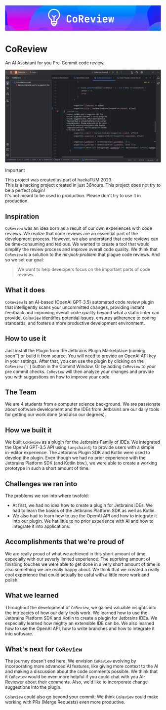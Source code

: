 ![banner](screenshots/banner.jpeg)

# CoReview

An AI Assistant for you Pre-Commit code review.

<img src="screenshots/replaceLineNumber_suggestion.png" alt="Screenshot of the Plugin at work" height="300px">

> [!IMPORTANT]
> This project was created as part of hackaTUM 2023. \
> This is a hacking project created in just 36hours. This project does not try to be a perfect plugin! \
> It's not meant to be used in production. Please don't try to use it in production.

## Inspiration

`CoReview` was an idea born as a result of our own experiences with code reviews.
We realize that code reviews are an essential part of the development process.
However, we also understand that code reviews can be time-consuming and tedious.
We wanted to create a tool that would simplify the review process and improve overall code quality.
We think that `CoReview` is a solution to the _nit-pick-problem_ that plague code reviews.
And so we set our goal:

> We want to help developers focus on the important parts of code reviews.

## What it does

<!-- Plugin description -->
`CoReview` is an AI-based (OpenAI GPT-3.5) automated code review plugin that intelligently scans your uncommitted
changes, providing instant feedback and improving overall code quality beyond what a static linter can
provide. `CoReview` identifies potential issues, ensures adherence to coding standards, and fosters a more productive
development environment.
<!-- Plugin description end -->

## How to use it

Just install the Plugin from the Jetbrains Plugin Marketplace (coming soon™) or build it from source. You
will need to provide an OpenAI API key in your settings. After that, you can use the plugin by clicking on
the `CoReview` (<img src="src/main/resources/icon/icon.svg" alt="logo of the button" height="13px"/>) button in the
Commit Window. Or by adding `CoReview` to your pre commit checks. `CoReview` will then analyze your changes and provide
you with suggestions on how to improve your code.

## The Team

We are 4 students from a computer science background. We are passionate about software development and
the IDEs from Jetbrains are our daily tools for getting our work done (and also our degrees).

## How we built it

We built `CoReview` as a plugin for the Jetbrains Family of IDEs.
We integrated the OpenAI GPT-3.5 API using `langchain4j` to provide users with a simple in-editor experience.
The Jetbrains Plugin SDK and Kotlin were used to develop the plugin.
Even though we had no prior experience with the Jetbrains Platform SDK (and Kotlin btw.), we were able to create a
working
prototype in such a short amount of time.

## Challenges we ran into

The problems we ran into where twofold:

- At first, we had no idea how to create a plugin for Jetbrains IDEs. We had to learn the basics of the Jetbrains
  Platform SDK as well as Kotlin.
- We also had to learn how to use the OpenAI API and how to integrate it into our plugin. We hat little to no prior
  experience with AI and how to integrate it into applications.

## Accomplishments that we're proud of

We are really proud of what we achieved in this short amount of time, especially with our severly limited experience.
The suprising amount of finishing touches we were able to get done in a very short amount of time is also something we
are really happy about. We think that we created a really cool experience that could actually be usful with a little
more work and polish.

## What we learned

Throughout the development of `CoReview`, we gained valuable insights into the intricacies of how our daily tools work.
We learned how to use the Jetbrains Platform SDK and Kotlin to create a plugin for Jetbrains IDEs.
We especially learned how mighty an extensible IDE can be. We also learned how to use the OpenAI API,
how to write branches and how to integrate it into software.

## What's next for `CoReview`

The journey doesn't end here. We envision `CoReview` evolving by incorporating more advanced AI features,
like giving more context to the AI and making a discussion about the code comments possible. We think that
it `CoReview` would be even more helpful if you could chat with you AI-Reviewer about their comments.
Also, we'd like to incorporate change suggestions into the plugin.

`CoReview` could also go beyond your commit: We think `CoReview` could make working with PRs (Merge Requests) even
more productive.

